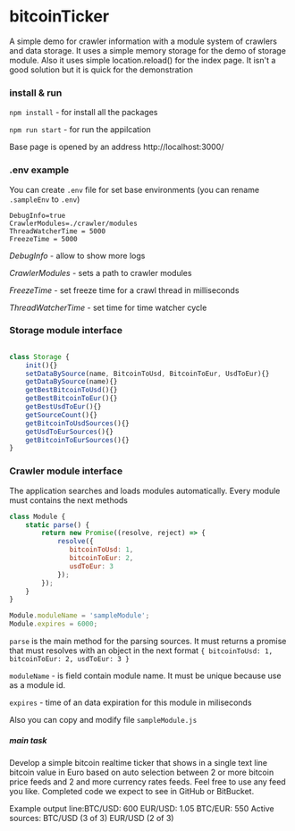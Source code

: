 # bitcoinTicker

A simple demo for crawler information with a module system of crawlers and data storage. 
It uses a simple memory storage for the demo of storage module. Also it uses simple location.reload() for the index page. 
It isn't a good solution but it is quick for the demonstration

### install & run
`npm install` - for install all the packages  

`npm run start` - for run the appilcation 

Base page is opened by an address http://localhost:3000/


### .env example
You can create `.env` file for set base environments (you can rename `.sampleEnv` to `.env`)
```
DebugInfo=true
CrawlerModules=./crawler/modules
ThreadWatcherTime = 5000
FreezeTime = 5000
```
_DebugInfo_ - allow to show more logs

_CrawlerModules_ - sets a path to crawler modules

_FreezeTime_ - set freeze time for a crawl thread in milliseconds

_ThreadWatcherTime_ - set time for time watcher cycle

### Storage module interface
```javascript

class Storage {
    init(){}
    setDataBySource(name, BitcoinToUsd, BitcoinToEur, UsdToEur){}
    getDataBySource(name){}
    getBestBitcoinToUsd(){}
    getBestBitcoinToEur(){}
    getBestUsdToEur(){}
    getSourceCount(){}
    getBitcoinToUsdSources(){}
    getUsdToEurSources(){}
    getBitcoinToEurSources(){}
}
```

### Crawler module interface
The application searches and loads modules automatically. Every module must contains the next methods

```javascript
class Module {
    static parse() {
        return new Promise((resolve, reject) => {
            resolve({
               bitcoinToUsd: 1,
               bitcoinToEur: 2,
               usdToEur: 3
            });
        });
    }
}

Module.moduleName = 'sampleModule';
Module.expires = 6000;
```
`parse` is the main method for the parsing sources. It must returns a promise that must resolves with an object in the next format
`{ bitcoinToUsd: 1, bitcoinToEur: 2, usdToEur: 3 }`

`moduleName` - is field contain module name. It must be unique because use as a module id.

 `expires` - time of an data expiration for this module in miliseconds 

Also you can copy and modify file `sampleModule.js` 



##### main task 

Develop a simple bitcoin realtime ticker that shows in a single text line bitcoin value in Euro based on auto selection between 2 or more bitcoin price feeds and 2 and more currency rates feeds.
Feel free to use any feed you like. Completed code we expect to see in GitHub or BitBucket.

Example output line:BTC/USD: 600   EUR/USD: 1.05   BTC/EUR: 550 Active sources: BTC/USD (3 of 3)  EUR/USD (2 of 3)
